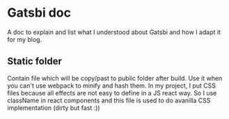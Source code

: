 # Gatsbi doc

A doc to explain and list what I understood about Gatsbi and how I adapt it for my blog.

## Static folder
Contain file which will be copy/past to public folder after build.
Use it when you can't use webpack to minify and hash them.
In my project, I put CSS files because all effects are not easy to define in a JS react way.
So I use className in react components and this file is used to do avanilla CSS implementation (dirty but fast :)) 	